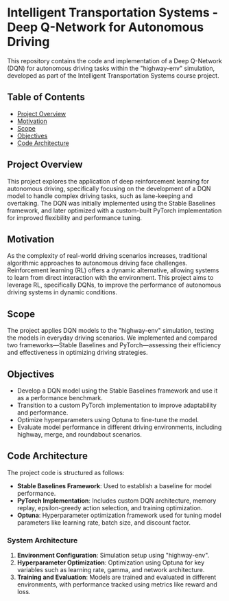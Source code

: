 # Intelligent Transportation Systems - Deep Q-Network for Autonomous Driving

This repository contains the code and implementation of a Deep Q-Network (DQN) for autonomous driving tasks within the "highway-env" simulation, developed as part of the Intelligent Transportation Systems course project.

## Table of Contents

- [Project Overview](#project-overview)
- [Motivation](#motivation)
- [Scope](#scope)
- [Objectives](#objectives)
- [Code Architecture](#code-architecture)

## Project Overview

This project explores the application of deep reinforcement learning for autonomous driving, specifically focusing on the development of a DQN model to handle complex driving tasks, such as lane-keeping and overtaking. The DQN was initially implemented using the Stable Baselines framework, and later optimized with a custom-built PyTorch implementation for improved flexibility and performance tuning.

## Motivation

As the complexity of real-world driving scenarios increases, traditional algorithmic approaches to autonomous driving face challenges. Reinforcement learning (RL) offers a dynamic alternative, allowing systems to learn from direct interaction with the environment. This project aims to leverage RL, specifically DQNs, to improve the performance of autonomous driving systems in dynamic conditions.

## Scope

The project applies DQN models to the "highway-env" simulation, testing the models in everyday driving scenarios. We implemented and compared two frameworks—Stable Baselines and PyTorch—assessing their efficiency and effectiveness in optimizing driving strategies.

## Objectives

- Develop a DQN model using the Stable Baselines framework and use it as a performance benchmark.
- Transition to a custom PyTorch implementation to improve adaptability and performance.
- Optimize hyperparameters using Optuna to fine-tune the model.
- Evaluate model performance in different driving environments, including highway, merge, and roundabout scenarios.

## Code Architecture

The project code is structured as follows:

- **Stable Baselines Framework**: Used to establish a baseline for model performance.
- **PyTorch Implementation**: Includes custom DQN architecture, memory replay, epsilon-greedy action selection, and training optimization.
- **Optuna**: Hyperparameter optimization framework used for tuning model parameters like learning rate, batch size, and discount factor.

### System Architecture

1. **Environment Configuration**: Simulation setup using "highway-env".
2. **Hyperparameter Optimization**: Optimization using Optuna for key variables such as learning rate, gamma, and network architecture.
3. **Training and Evaluation**: Models are trained and evaluated in different environments, with performance tracked using metrics like reward and loss.


